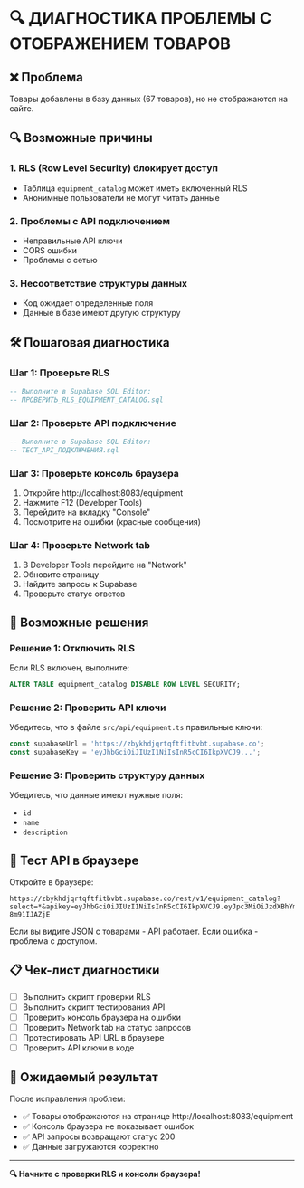 # 🔍 ДИАГНОСТИКА ПРОБЛЕМЫ С ОТОБРАЖЕНИЕМ ТОВАРОВ

## ❌ Проблема
Товары добавлены в базу данных (67 товаров), но не отображаются на сайте.

## 🔍 Возможные причины

### 1. RLS (Row Level Security) блокирует доступ
- Таблица `equipment_catalog` может иметь включенный RLS
- Анонимные пользователи не могут читать данные

### 2. Проблемы с API подключением
- Неправильные API ключи
- CORS ошибки
- Проблемы с сетью

### 3. Несоответствие структуры данных
- Код ожидает определенные поля
- Данные в базе имеют другую структуру

## 🛠️ Пошаговая диагностика

### Шаг 1: Проверьте RLS
```sql
-- Выполните в Supabase SQL Editor:
-- ПРОВЕРИТЬ_RLS_EQUIPMENT_CATALOG.sql
```

### Шаг 2: Проверьте API подключение
```sql
-- Выполните в Supabase SQL Editor:
-- ТЕСТ_API_ПОДКЛЮЧЕНИЯ.sql
```

### Шаг 3: Проверьте консоль браузера
1. Откройте http://localhost:8083/equipment
2. Нажмите F12 (Developer Tools)
3. Перейдите на вкладку "Console"
4. Посмотрите на ошибки (красные сообщения)

### Шаг 4: Проверьте Network tab
1. В Developer Tools перейдите на "Network"
2. Обновите страницу
3. Найдите запросы к Supabase
4. Проверьте статус ответов

## 🔧 Возможные решения

### Решение 1: Отключить RLS
Если RLS включен, выполните:
```sql
ALTER TABLE equipment_catalog DISABLE ROW LEVEL SECURITY;
```

### Решение 2: Проверить API ключи
Убедитесь, что в файле `src/api/equipment.ts` правильные ключи:
```typescript
const supabaseUrl = 'https://zbykhdjqrtqftfitbvbt.supabase.co';
const supabaseKey = 'eyJhbGciOiJIUzI1NiIsInR5cCI6IkpXVCJ9...';
```

### Решение 3: Проверить структуру данных
Убедитесь, что данные имеют нужные поля:
- `id`
- `name`
- `description`

## 🧪 Тест API в браузере

Откройте в браузере:
```
https://zbykhdjqrtqftfitbvbt.supabase.co/rest/v1/equipment_catalog?select=*&apikey=eyJhbGciOiJIUzI1NiIsInR5cCI6IkpXVCJ9.eyJpc3MiOiJzdXBhYmFzZSIsInJlZiI6InpieWtoZGpxcnRxZnRmaXRidmJ0Iiwicm9sZSI6ImFub24iLCJpYXQiOjE3NTkxMzkzMjMsImV4cCI6MjA3NDcxNTMyM30.L9M4qQ_gkoyLj7oOwKZgyOVHoGv4JMJw-8m91IJAZjE
```

Если вы видите JSON с товарами - API работает.
Если ошибка - проблема с доступом.

## 📋 Чек-лист диагностики

- [ ] Выполнить скрипт проверки RLS
- [ ] Выполнить скрипт тестирования API
- [ ] Проверить консоль браузера на ошибки
- [ ] Проверить Network tab на статус запросов
- [ ] Протестировать API URL в браузере
- [ ] Проверить API ключи в коде

## 🎯 Ожидаемый результат

После исправления проблем:
- ✅ Товары отображаются на странице http://localhost:8083/equipment
- ✅ Консоль браузера не показывает ошибок
- ✅ API запросы возвращают статус 200
- ✅ Данные загружаются корректно

---

**🔍 Начните с проверки RLS и консоли браузера!**
